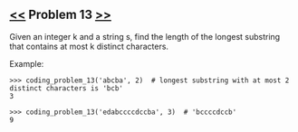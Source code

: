 ## [<<](../12) Problem 13 [>>](../14)

Given an integer k and a string s, find the length of the longest substring that contains at most k distinct
characters.

Example:

    >>> coding_problem_13('abcba', 2)  # longest substring with at most 2 distinct characters is 'bcb'
    3
    
    >>> coding_problem_13('edabccccdccba', 3)  # 'bccccdccb'
    9
